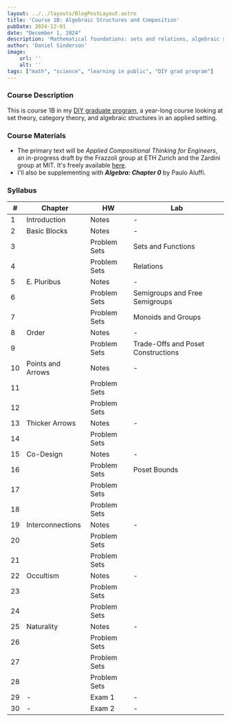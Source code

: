 ```yaml
---
layout: ../../layouts/BlogPostLayout.astro
title: 'Course 1B: Algebraic Structures and Composition'
pubDate: 2024-12-01
date: "December 1, 2024"
description: 'Mathematical foundations: sets and relations, algebraic structures, and basic category theory'
author: 'Daniel Sinderson'
image:
    url: ''
    alt: ''
tags: ["math", "science", "learning in public", "DIY grad program"]
---
```

### Course Description
This is course 1B in my [DIY graduate program](/posts/DIYphd-1), a year-long course looking at set theory, category theory, and algebraic structures in an applied setting.


### Course Materials
- The primary text will be *Applied Compositional Thinking for Engineers*, an in-progress draft by the Frazzoli group at ETH Zurich and the Zardini group at MIT. It's freely available [here](https://applied-compositional-thinking.engineering/wp-content/uploads/2021/12/ACT4E-public-slow.pdf).
- I'll also be supplementing with ***Algebra: Chapter 0*** by Paulo Aluffi.

### Syllabus
| # | Chapter           | HW  | Lab                            |
| ---- | ----------------- | --------- | ------------------------------ |
| 1    | Introduction      | Notes     | -                              |
| 2    | Basic Blocks      | Notes     | -                              |
| 3    |                   | Problem Sets | Sets and Functions             |
| 4    |                   | Problem Sets | Relations                      |
| 5    | E. Pluribus       | Notes     | -                              |
| 6    |                   | Problem Sets | Semigroups and Free Semigroups |
| 7    |                   | Problem Sets | Monoids and Groups             |
| 8    | Order             | Notes     | -                     |
| 9    |                   | Problem Sets | Trade-Offs and Poset Constructions            |
| 10   | Points and Arrows | Notes     | -                              |
| 11   |                   | Problem Sets |                                |
| 12   |                   | Problem Sets |                                |
| 13   | Thicker Arrows    | Notes     | -                              |
| 14   |                   | Problem Sets |                                |
| 15   | Co-Design         | Notes     | -                              |
| 16   |                   | Problem Sets | Poset Bounds                   |
| 17   |                   | Problem Sets |                                |
| 18   |                   | Problem Sets |                                |
| 19   | Interconnections  | Notes     | -                              |
| 20   |                   | Problem Sets |                                |
| 21   |                   | Problem Sets |                                |
| 22   | Occultism         | Notes     | -                              |
| 23   |                   | Problem Sets |                                |
| 24   |                   | Problem Sets |                                |
| 25   | Naturality        | Notes     | -                              |
| 26   |                   | Problem Sets |                                |
| 27   |                   | Problem Sets |                                |
| 28   |                   | Problem Sets |                                |
| 29   | -                 | Exam 1    | -                              |
| 30   | -                 | Exam 2    | -                              |

